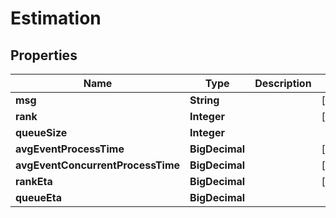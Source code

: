 

# Estimation


## Properties

| Name | Type | Description | Notes |
|------------ | ------------- | ------------- | -------------|
|**msg** | **String** |  |  [optional] |
|**rank** | **Integer** |  |  [optional] |
|**queueSize** | **Integer** |  |  |
|**avgEventProcessTime** | **BigDecimal** |  |  [optional] |
|**avgEventConcurrentProcessTime** | **BigDecimal** |  |  [optional] |
|**rankEta** | **BigDecimal** |  |  [optional] |
|**queueEta** | **BigDecimal** |  |  |




